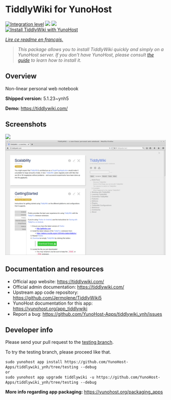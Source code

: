 <!--
N.B.: This README was automatically generated by https://github.com/YunoHost/apps/tree/master/tools/README-generator
It shall NOT be edited by hand.
-->

# TiddlyWiki for YunoHost

[![Integration level](https://dash.yunohost.org/integration/tiddlywiki.svg)](https://dash.yunohost.org/appci/app/tiddlywiki) ![](https://ci-apps.yunohost.org/ci/badges/tiddlywiki.status.svg) ![](https://ci-apps.yunohost.org/ci/badges/tiddlywiki.maintain.svg)  
[![Install TiddlyWiki with YunoHost](https://install-app.yunohost.org/install-with-yunohost.svg)](https://install-app.yunohost.org/?app=tiddlywiki)

*[Lire ce readme en français.](./README_fr.md)*

> *This package allows you to install TiddlyWiki quickly and simply on a YunoHost server.
If you don't have YunoHost, please consult [the guide](https://yunohost.org/#/install) to learn how to install it.*

## Overview

Non-linear personal web notebook

**Shipped version:** 5.1.23~ynh5

**Demo:** https://tiddlywiki.com/

## Screenshots

![](./doc/screenshots/.DS_Store)
![](./doc/screenshots/screenshot.png)

## Documentation and resources

* Official app website: https://tiddlywiki.com/
* Official admin documentation: https://tiddlywiki.com/
* Upstream app code repository: https://github.com/Jermolene/TiddlyWiki5
* YunoHost documentation for this app: https://yunohost.org/app_tiddlywiki
* Report a bug: https://github.com/YunoHost-Apps/tiddlywiki_ynh/issues

## Developer info

Please send your pull request to the [testing branch](https://github.com/YunoHost-Apps/tiddlywiki_ynh/tree/testing).

To try the testing branch, please proceed like that.
```
sudo yunohost app install https://github.com/YunoHost-Apps/tiddlywiki_ynh/tree/testing --debug
or
sudo yunohost app upgrade tiddlywiki -u https://github.com/YunoHost-Apps/tiddlywiki_ynh/tree/testing --debug
```

**More info regarding app packaging:** https://yunohost.org/packaging_apps